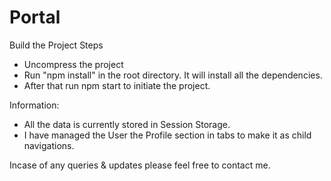 # Portal

Build the Project Steps 
- Uncompress the project 
- Run "npm install" in the root directory. It will install all the dependencies.
- After that run npm start to initiate the project.

Information:
- All the data is currently stored in Session Storage.
- I have managed the User the Profile section in tabs to make it as child navigations.

Incase of any queries & updates please feel free to contact me.